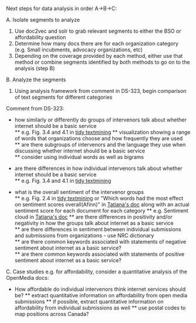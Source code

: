 Next steps for data analysis in order A->B->C: 

A. Isolate segments to analyze
1. Use doc2vec and solr to grab relevant segments to either the BSO or affordability question
2. Determine how many docs there are for each organization category (e.g. Small incubments, advocacy organizations, etc)
3. Depending on the coverage provided by each method, either use that method or combine segments identified by both methods to go on to the analysis (step B)

B. Analyze the segments
1. Using analysis framework from comment in DS-323, begin comparison of text segments for different categories

Comment from DS-323: 
* how similarly or differently do groups of intervenors talk about whether internet should be a basic service  
** e.g. Fig. 3.4 and 4.1 in [tidy textmining](https://www.tidytextmining.com/ngrams.html)
** visualization showing a range of words that organizations choose and how frequently they are used  
** are there subgroups of intervenors and the language they use when discussing whether internet should be a basic service  
** consider using individual words as well as bigrams  

* are there differences in how individual intervenors talk about whether internet should be a basic service  
** e.g. Fig. 3.4 and 4.1 in [tidy textmining](https://www.tidytextmining.com/ngrams.html)

* what is the overall sentiment of the intervenor groups  
** e.g. Fig. 2.4 in [tidy textmining](https://www.tidytextmining.com/ngrams.html) or "Which words had the most effect on sentiment scores overall(Afinn)" in [Tatiana's doc](https://github.com/cybera/hey-cira/blob/neo4j/notebooks/Affordability.md) along with an actual sentiment score for each document for each category
** e.g. Sentiment cloud in [Tatiana's doc](https://github.com/cybera/hey-cira/blob/neo4j/notebooks/Affordability.md)
** are there differences in positivity and/or negativity in how the groups talk about internet as a basic service  
** are there differences in sentiment between individual submissions and submissions from organizations - use NRC dictionary  
** are there common keywords associated with statements of negative sentiment about internet as a basic service?  
** are there common keywords associated with statements of positive sentiment about internet as a basic service?  


C. Case studies 
e.g. for affordability, consider a quantitative analysis of the OpenMedia docs: 
* How affordable do individual intervenors think internet services should be? 
**  extract quantitative information on affordability from open media submissions
**  if possible, extract quantitative information on affordability from individual submissions as well
**  use postal codes to map positions across Canada? 

